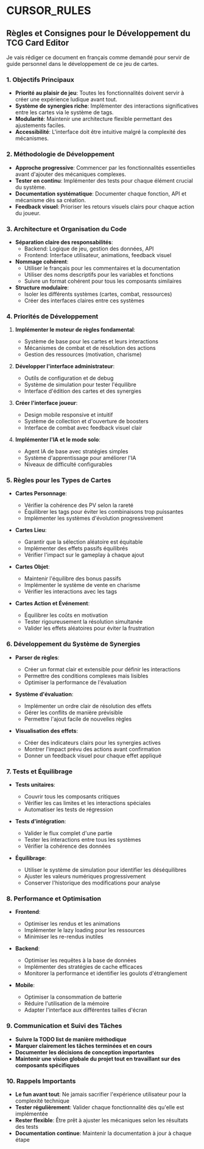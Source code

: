 # CURSOR_RULES

## Règles et Consignes pour le Développement du TCG Card Editor

Je vais rédiger ce document en français comme demandé pour servir de guide personnel dans le développement de ce jeu de cartes.

### 1. Objectifs Principaux

- **Priorité au plaisir de jeu**: Toutes les fonctionnalités doivent servir à créer une expérience ludique avant tout.
- **Système de synergies riche**: Implémenter des interactions significatives entre les cartes via le système de tags.
- **Modularité**: Maintenir une architecture flexible permettant des ajustements faciles.
- **Accessibilité**: L'interface doit être intuitive malgré la complexité des mécanismes.

### 2. Méthodologie de Développement

- **Approche progressive**: Commencer par les fonctionnalités essentielles avant d'ajouter des mécaniques complexes.
- **Tester en continu**: Implémenter des tests pour chaque élément crucial du système.
- **Documentation systématique**: Documenter chaque fonction, API et mécanisme dès sa création.
- **Feedback visuel**: Prioriser les retours visuels clairs pour chaque action du joueur.

### 3. Architecture et Organisation du Code

- **Séparation claire des responsabilités**:
  - Backend: Logique de jeu, gestion des données, API
  - Frontend: Interface utilisateur, animations, feedback visuel
- **Nommage cohérent**:
  - Utiliser le français pour les commentaires et la documentation
  - Utiliser des noms descriptifs pour les variables et fonctions
  - Suivre un format cohérent pour tous les composants similaires
- **Structure modulaire**:
  - Isoler les différents systèmes (cartes, combat, ressources)
  - Créer des interfaces claires entre ces systèmes

### 4. Priorités de Développement

1. **Implémenter le moteur de règles fondamental**:
   - Système de base pour les cartes et leurs interactions
   - Mécanismes de combat et de résolution des actions
   - Gestion des ressources (motivation, charisme)

2. **Développer l'interface administrateur**:
   - Outils de configuration et de debug
   - Système de simulation pour tester l'équilibre
   - Interface d'édition des cartes et des synergies

3. **Créer l'interface joueur**:
   - Design mobile responsive et intuitif
   - Système de collection et d'ouverture de boosters
   - Interface de combat avec feedback visuel clair

4. **Implémenter l'IA et le mode solo**:
   - Agent IA de base avec stratégies simples
   - Système d'apprentissage pour améliorer l'IA
   - Niveaux de difficulté configurables

### 5. Règles pour les Types de Cartes

- **Cartes Personnage**:
  - Vérifier la cohérence des PV selon la rareté
  - Équilibrer les tags pour éviter les combinaisons trop puissantes
  - Implémenter les systèmes d'évolution progressivement

- **Cartes Lieu**:
  - Garantir que la sélection aléatoire est équitable
  - Implémenter des effets passifs équilibrés
  - Vérifier l'impact sur le gameplay à chaque ajout

- **Cartes Objet**:
  - Maintenir l'équilibre des bonus passifs
  - Implémenter le système de vente en charisme
  - Vérifier les interactions avec les tags

- **Cartes Action et Événement**:
  - Équilibrer les coûts en motivation
  - Tester rigoureusement la résolution simultanée
  - Valider les effets aléatoires pour éviter la frustration

### 6. Développement du Système de Synergies

- **Parser de règles**:
  - Créer un format clair et extensible pour définir les interactions
  - Permettre des conditions complexes mais lisibles
  - Optimiser la performance de l'évaluation

- **Système d'évaluation**:
  - Implémenter un ordre clair de résolution des effets
  - Gérer les conflits de manière prévisible
  - Permettre l'ajout facile de nouvelles règles

- **Visualisation des effets**:
  - Créer des indicateurs clairs pour les synergies actives
  - Montrer l'impact prévu des actions avant confirmation
  - Donner un feedback visuel pour chaque effet appliqué

### 7. Tests et Équilibrage

- **Tests unitaires**:
  - Couvrir tous les composants critiques
  - Vérifier les cas limites et les interactions spéciales
  - Automatiser les tests de régression

- **Tests d'intégration**:
  - Valider le flux complet d'une partie
  - Tester les interactions entre tous les systèmes
  - Vérifier la cohérence des données

- **Équilibrage**:
  - Utiliser le système de simulation pour identifier les déséquilibres
  - Ajuster les valeurs numériques progressivement
  - Conserver l'historique des modifications pour analyse

### 8. Performance et Optimisation

- **Frontend**:
  - Optimiser les rendus et les animations
  - Implémenter le lazy loading pour les ressources
  - Minimiser les re-rendus inutiles

- **Backend**:
  - Optimiser les requêtes à la base de données
  - Implémenter des stratégies de cache efficaces
  - Monitorer la performance et identifier les goulots d'étranglement

- **Mobile**:
  - Optimiser la consommation de batterie
  - Réduire l'utilisation de la mémoire
  - Adapter l'interface aux différentes tailles d'écran

### 9. Communication et Suivi des Tâches

- **Suivre la TODO list de manière méthodique**
- **Marquer clairement les tâches terminées et en cours**
- **Documenter les décisions de conception importantes**
- **Maintenir une vision globale du projet tout en travaillant sur des composants spécifiques**

### 10. Rappels Importants

- **Le fun avant tout**: Ne jamais sacrifier l'expérience utilisateur pour la complexité technique
- **Tester régulièrement**: Valider chaque fonctionnalité dès qu'elle est implémentée
- **Rester flexible**: Être prêt à ajuster les mécaniques selon les résultats des tests
- **Documentation continue**: Maintenir la documentation à jour à chaque étape 